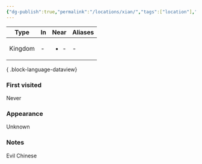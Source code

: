 ```yaml
---
{"dg-publish":true,"permalink":"/locations/xian/","tags":["location"],"noteIcon":"location","created":"2023-12-28T00:42:06.493+01:00","updated":"2024-01-08T23:27:44.587+01:00"}
---
```


| Type    | In | Near                 | Aliases |
| ------- | -- | -------------------- | ------- |
| Kingdom | \- | <ul><li>\-</li></ul> | \-      |

{ .block-language-dataview}
### First visited
Never
### Appearance
Unknown
### Notes
Evil Chinese 